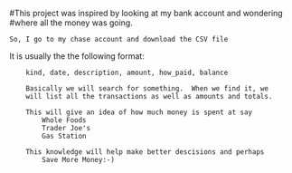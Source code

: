 #This project was inspired by looking at my bank account and wondering
#where all the money was going.
	
	So, I go to my chase account and download the CSV file

It is usually the the following format:
	
		kind, date, description, amount, how_paid, balance

		Basically we will search for something.  When we find it, we
		will list all the transactions as well as amounts and totals.

		This will give an idea of how much money is spent at say
			Whole Foods
			Trader Joe's
			Gas Station

		This knowledge will help make better descisions and perhaps 
			Save More Money:-) 